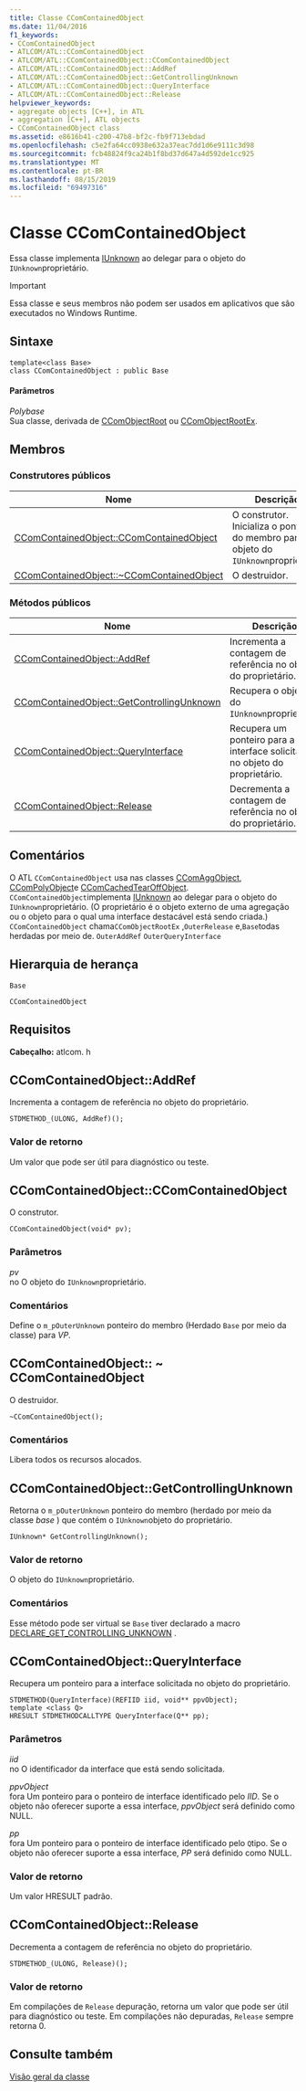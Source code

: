 ```yaml
---
title: Classe CComContainedObject
ms.date: 11/04/2016
f1_keywords:
- CComContainedObject
- ATLCOM/ATL::CComContainedObject
- ATLCOM/ATL::CComContainedObject::CComContainedObject
- ATLCOM/ATL::CComContainedObject::AddRef
- ATLCOM/ATL::CComContainedObject::GetControllingUnknown
- ATLCOM/ATL::CComContainedObject::QueryInterface
- ATLCOM/ATL::CComContainedObject::Release
helpviewer_keywords:
- aggregate objects [C++], in ATL
- aggregation [C++], ATL objects
- CComContainedObject class
ms.assetid: e8616b41-c200-47b8-bf2c-fb9f713ebdad
ms.openlocfilehash: c5e2fa64cc0938e632a37eac7dd1d6e9111c3d98
ms.sourcegitcommit: fcb48824f9ca24b1f8bd37d647a4d592de1cc925
ms.translationtype: MT
ms.contentlocale: pt-BR
ms.lasthandoff: 08/15/2019
ms.locfileid: "69497316"
---
```

# <a name="ccomcontainedobject-class"></a>Classe CComContainedObject

Essa classe implementa [IUnknown](/windows/win32/api/unknwn/nn-unknwn-iunknown) ao delegar para o objeto do `IUnknown`proprietário.

> [!IMPORTANT]
>  Essa classe e seus membros não podem ser usados em aplicativos que são executados no Windows Runtime.

## <a name="syntax"></a>Sintaxe

```
template<class Base>
class CComContainedObject : public Base
```

#### <a name="parameters"></a>Parâmetros

*Polybase*<br/>
Sua classe, derivada de [CComObjectRoot](../../atl/reference/ccomobjectroot-class.md) ou [CComObjectRootEx](../../atl/reference/ccomobjectrootex-class.md).

## <a name="members"></a>Membros

### <a name="public-constructors"></a>Construtores públicos

|Nome|Descrição|
|----------|-----------------|
|[CComContainedObject::CComContainedObject](#ccomcontainedobject)|O construtor. Inicializa o ponteiro do membro para o objeto do `IUnknown`proprietário.|
|[CComContainedObject::~CComContainedObject](#dtor)|O destruidor.|

### <a name="public-methods"></a>Métodos públicos

|Nome|Descrição|
|----------|-----------------|
|[CComContainedObject::AddRef](#addref)|Incrementa a contagem de referência no objeto do proprietário.|
|[CComContainedObject::GetControllingUnknown](#getcontrollingunknown)|Recupera o objeto do `IUnknown`proprietário.|
|[CComContainedObject::QueryInterface](#queryinterface)|Recupera um ponteiro para a interface solicitada no objeto do proprietário.|
|[CComContainedObject::Release](#release)|Decrementa a contagem de referência no objeto do proprietário.|

## <a name="remarks"></a>Comentários

O ATL `CComContainedObject` usa nas classes [CComAggObject](../../atl/reference/ccomaggobject-class.md), [CComPolyObject](../../atl/reference/ccompolyobject-class.md)e [CComCachedTearOffObject](../../atl/reference/ccomcachedtearoffobject-class.md). `CComContainedObject`implementa [IUnknown](/windows/win32/api/unknwn/nn-unknwn-iunknown) ao delegar para o objeto do `IUnknown`proprietário. (O proprietário é o objeto externo de uma agregação ou o objeto para o qual uma interface destacável está sendo criada.) `CComContainedObject` chama`CComObjectRootEx` ,`OuterRelease` e,`Base`todas herdadas por meio de. `OuterAddRef` `OuterQueryInterface`

## <a name="inheritance-hierarchy"></a>Hierarquia de herança

`Base`

`CComContainedObject`

## <a name="requirements"></a>Requisitos

**Cabeçalho:** atlcom. h

##  <a name="addref"></a>  CComContainedObject::AddRef

Incrementa a contagem de referência no objeto do proprietário.

```
STDMETHOD_(ULONG, AddRef)();
```

### <a name="return-value"></a>Valor de retorno

Um valor que pode ser útil para diagnóstico ou teste.

##  <a name="ccomcontainedobject"></a>  CComContainedObject::CComContainedObject

O construtor.

```
CComContainedObject(void* pv);
```

### <a name="parameters"></a>Parâmetros

*pv*<br/>
no O objeto do `IUnknown`proprietário.

### <a name="remarks"></a>Comentários

Define o `m_pOuterUnknown` ponteiro do membro (Herdado `Base` por meio da classe) para *VP*.

##  <a name="dtor"></a>CComContainedObject:: ~ CComContainedObject

O destruidor.

```
~CComContainedObject();
```

### <a name="remarks"></a>Comentários

Libera todos os recursos alocados.

##  <a name="getcontrollingunknown"></a>  CComContainedObject::GetControllingUnknown

Retorna o `m_pOuterUnknown` ponteiro do membro (herdado por meio da classe *base* ) que contém o `IUnknown`objeto do proprietário.

```
IUnknown* GetControllingUnknown();
```

### <a name="return-value"></a>Valor de retorno

O objeto do `IUnknown`proprietário.

### <a name="remarks"></a>Comentários

Esse método pode ser virtual se `Base` tiver declarado a macro [DECLARE_GET_CONTROLLING_UNKNOWN](aggregation-and-class-factory-macros.md#declare_get_controlling_unknown) .

##  <a name="queryinterface"></a>  CComContainedObject::QueryInterface

Recupera um ponteiro para a interface solicitada no objeto do proprietário.

```
STDMETHOD(QueryInterface)(REFIID iid, void** ppvObject);
template <class Q>
HRESULT STDMETHODCALLTYPE QueryInterface(Q** pp);
```

### <a name="parameters"></a>Parâmetros

*iid*<br/>
no O identificador da interface que está sendo solicitada.

*ppvObject*<br/>
fora Um ponteiro para o ponteiro de interface identificado pelo *IID*. Se o objeto não oferecer suporte a essa interface, *ppvObject* será definido como NULL.

*pp*<br/>
fora Um ponteiro para o ponteiro de interface identificado pelo `Q`tipo. Se o objeto não oferecer suporte a essa interface, *PP* será definido como NULL.

### <a name="return-value"></a>Valor de retorno

Um valor HRESULT padrão.

##  <a name="release"></a>  CComContainedObject::Release

Decrementa a contagem de referência no objeto do proprietário.

```
STDMETHOD_(ULONG, Release)();
```

### <a name="return-value"></a>Valor de retorno

Em compilações de `Release` depuração, retorna um valor que pode ser útil para diagnóstico ou teste. Em compilações não depuradas, `Release` sempre retorna 0.

## <a name="see-also"></a>Consulte também

[Visão geral da classe](../../atl/atl-class-overview.md)
